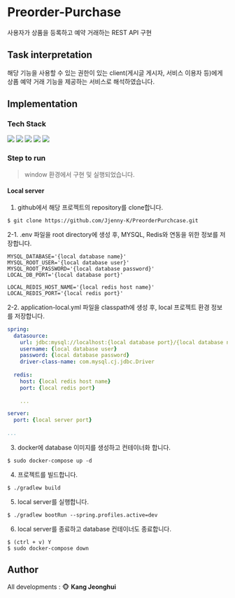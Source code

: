 # Preorder-Purchase
사용자가 상품을 등록하고 예약 거래하는 REST API 구현

## Task interpretation
해당 기능을 사용할 수 있는 권한이 있는 client(게시글 게시자, 서비스 이용자 등)에게 상픔 예약 거래 기능을 제공하는 서비스로 해석하였습니다.

## Implementation

### Tech Stack
<img src="https://img.shields.io/badge/Java-437291?style=flat-square&logo=OpenJDK&logoColor=white"/> <img src="https://img.shields.io/badge/Spring Boot-6DB33F?style=flat-square&logo=Spring Boot&logoColor=white"/> <img src="https://img.shields.io/badge/MySQL-4479A1?style=flat-square&logo=MySQL&logoColor=white"/> <img src="https://img.shields.io/badge/IntelliJ-000000?style=flat-square&logo=IntelliJ IDEA&logoColor=white"/> <img src="https://img.shields.io/badge/Docker-2496ED?style=flat-square&logo=Docker&logoColor=white"/>

### Step to run
> window 환경에서 구현 및 실행되었습니다.

#### Local server
1. github에서 해당 프로젝트의 repository를 clone합니다.
```shell
$ git clone https://github.com/Jjenny-K/PreorderPurchcase.git
```

2-1. .env 파일을 root directory에 생성 후, MYSQL, Redis와 연동을 위한 정보를 저장합니다.
```
MYSQL_DATABASE='{local database name}'
MYSQL_ROOT_USER='{local database user}'
MYSQL_ROOT_PASSWORD='{local database password}'
LOCAL_DB_PORT='{local database port}'

LOCAL_REDIS_HOST_NAME='{local redis host name}'
LOCAL_REDIS_PORT='{local redis port}'
```

2-2. application-local.yml 파일을 classpath에 생성 후, local 프로젝트 환경 정보를 저장합니다.
```yaml
spring:
  datasource:
    url: jdbc:mysql://localhost:{local database port}/{local database name}
    username: {local database user}
    password: {local database password}
    driver-class-name: com.mysql.cj.jdbc.Driver
    
  redis:
    host: {local redis host name}
    port: {local redis port}
    
    ...

server:
  port: {local server port}
  
...
```

3. docker에 database 이미지를 생성하고 컨테이너화 합니다.
```shell
$ sudo docker-compose up -d
```

4. 프로젝트를 빌드합니다.
```shell
$ ./gradlew build
```

5. local server를 실행합니다.
```shell
$ ./gradlew bootRun --spring.profiles.active=dev
```

6. local server를 종료하고 database 컨테이너도 종료합니다.
```shell
$ (ctrl + v) Y
$ sudo docker-compose down
```

## Author
All developments : :monkey_face: **Kang Jeonghui**

